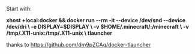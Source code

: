 Start with:

**xhost +local:docker && docker run --rm -it --device /dev/snd --device /dev/dri \\
    -e DISPLAY=$DISPLAY \\
    -v $HOME/.minecraft/:/minecraft \\
    -v /tmp/.X11-unix:/tmp/.X11-unix \\
    tlauncher**

thanks to https://github.com/dm9pZCAq/docker-tlauncher
